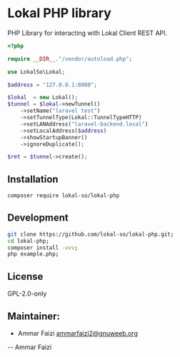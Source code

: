 # Lokal PHP library

PHP Library for interacting with Lokal Client REST API.

```php
<?php

require __DIR__."/vendor/autoload.php";

use LokalSo\Lokal;

$address = "127.0.0.1:8080";

$lokal  = new Lokal();
$tunnel = $lokal->newTunnel()
	->setName("laravel test")
	->setTunnelType(Lokal::TunnelTypeHTTP)
	->setLANAddress("laravel-backend.local")
	->setLocalAddress($address)
	->showStartupBanner()
	->ignoreDuplicate();

$ret = $tunnel->create();
```

## Installation

```sh
composer require lokal-so/lokal-php
```

## Development

```sh
git clone https://github.com/lokal-so/lokal-php.git;
cd lokal-php;
composer install -vvv;
php example.php;
```

## License

GPL-2.0-only

## Maintainer:

- Ammar Faizi <ammarfaizi2@gnuweeb.org>

-- 
Ammar Faizi
